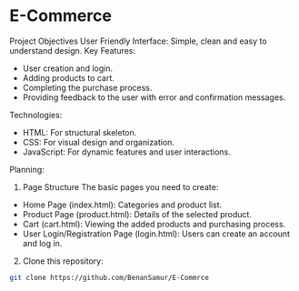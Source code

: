 # E-Commerce
Project Objectives
User Friendly Interface: Simple, clean and easy to understand design.
Key Features:
- User creation and login.
- Adding products to cart.
- Completing the purchase process.
- Providing feedback to the user with error and confirmation messages.

Technologies:
- HTML: For structural skeleton.
- CSS: For visual design and organization.
- JavaScript: For dynamic features and user interactions.

Planning:
1. Page Structure
The basic pages you need to create:
- Home Page (index.html): Categories and product list.
- Product Page (product.html): Details of the selected product.
- Cart (cart.html): Viewing the added products and purchasing process.
- User Login/Registration Page (login.html): Users can create an account 
and log in.

2. Clone this repository:
```bash
git clone https://github.com/BenanSamur/E-Commrce

